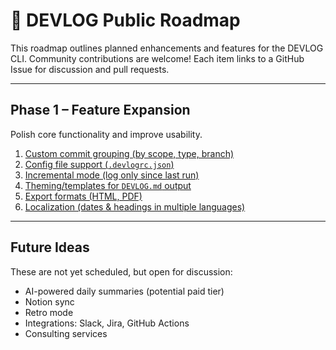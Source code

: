 # 📌 DEVLOG Public Roadmap

This roadmap outlines planned enhancements and features for the DEVLOG CLI.
Community contributions are welcome! Each item links to a GitHub Issue for discussion and pull requests.

---

## **Phase 1 – Feature Expansion**
Polish core functionality and improve usability.

1. [Custom commit grouping (by scope, type, branch)](../../issues/1)
2. [Config file support (`.devlogrc.json`)](../../issues/2)
3. [Incremental mode (log only since last run)](../../issues/3)
4. [Theming/templates for `DEVLOG.md` output](../../issues/4)
5. [Export formats (HTML, PDF)](../../issues/5)
6. [Localization (dates & headings in multiple languages)](../../issues/6)

---

## **Future Ideas**
These are not yet scheduled, but open for discussion:
- AI-powered daily summaries (potential paid tier)
- Notion sync
- Retro mode
- Integrations: Slack, Jira, GitHub Actions
- Consulting services
